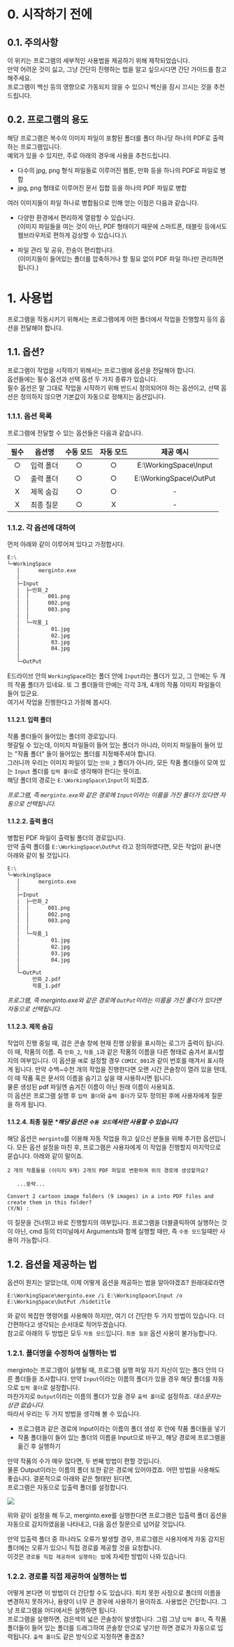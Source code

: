# 0. 시작하기 전에

## 0.1. 주의사항
이 위키는 프로그램의 세부적인 사용법을 제공하기 위해 제작되었습니다.    
만약 어려운 것이 싫고, 그냥 간단히 진행하는 법을 알고 싶으시다면 간단 가이드를 참고해주세요.   
프로그램이 백신 등의 영향으로 가동되지 않을 수 있으니 백신을 잠시 끄시는 것을 추천드립니다.

## 0.2. 프로그램의 용도
해당 프로그램은 복수의 이미지 파일이 포함된 폴더를 폴더 하나당 하나의 PDF로 출력하는 프로그램입니다.   
예외가 있을 수 있지만, 주로 아래의 경우에 사용을 추천드립니다.   
- 다수의 jpg, png 형식 파일들로 이루어진 웹툰, 만화 등을 하나의 PDF로 파일로 병합   
- jpg, png 형태로 이루어진 문서 집합 등을 하나의 PDF 파일로 병합   

여러 이미지들이 파일 하나로 병합됨으로 인해 얻는 이점은 다음과 같습니다.
- 다양한 환경에서 편리하게 열람할 수 있습니다.\
(이미지 파일들을 여는 것이 아닌, PDF 형태이기 때문에 스마트폰, 태블릿 등에서도 웹브라우저로 편하게 감상할 수 있습니다.)\

- 파일 관리 및 공유, 전송이 편리합니다.\
(이미지들이 들어있는 폴더를 압축하거나 할 필요 없이 PDF 파일 하나만 관리하면 됩니다.)
     

# 1. 사용법
프로그램을 작동시키기 위해서는 프로그램에게 어떤 폴더에서 작업을 진행할지 등의 옵션을 전달해야 합니다.

## 1.1. 옵션?



프로그램이 작업을 시작하기 위해서는 프로그램에 옵션을 전달해야 합니다.   
옵션들에는 필수 옵션과 선택 옵션 두 가지 종류가 있습니다.    
필수 옵션은 말 그대로 작업을 시작하기 위해 반드시 정의되어야 하는 옵션이고, 선택 옵션은 정의하지 않으면 기본값이 자동으로 정해지는 옵션입니다. 

### 1.1.1. 옵션 목록

프로그램에 전달할 수 있는 옵션들은 다음과 같습니다.

|필수|옵션명|수동 모드|자동 모드|제공 예시|
|:----:|:------:|:-----:|:-----:|:-----------:|
|○|입력 폴더|○|○|E:\WorkingSpace\Input|
|○|출력 폴더|○|○|E:\WorkingSpace\OutPut|
|X|제목 숨김|○|○|-|
|X|최종 질문|○|X|-|

### 1.1.2. 각 옵션에 대하여

먼저 아래와 같이 이루어져 있다고 가정합시다.
```bash
E:\
└─WorkingSpace
   │      merginto.exe
   │
   ├─Input
   │  ├─만화_2
   │  │      001.png
   │  │      002.png
   │  │      003.png
   │  │
   │  └─작품_1
   │          01.jpg
   │          02.jpg
   │          03.jpg
   │          04.jpg
   │
   └─OutPut
```
E드라이브 안의 `WorkingSpace`라는 폴더 안에 `Input`라는 폴더가 있고, 그 안에는 두 개의 작품 폴더가 있네요. 또 그 폴더들의 안에는 각각 3개, 4개의 작품 이미지 파일들이 들어 있군요.   
여기서 작업을 진행한다고 가정해 봅시다.   



#### 1.1.2.1. 입력 폴더

작품 폴더들이 들어있는 폴더의 경로입니다.   
헷갈릴 수 있는데, 이미지 파일들이 들어 있는 폴더가 아니라, 
이미지 파일들이 들어 있는 "작품 폴더" 들이 들어있는 폴더를 지정해주셔야 합니다.   
그러니까 우리는 이미지 파일이 있는 `만화_2` 폴더가 아니라, 모든 작품 폴더들이 모여 있는 `Input` 폴더를 `입력 폴더`로 생각해야 한다는 뜻이죠.   
해당 폴더의 경로는 `E:\WorkingSpace\Input`이 되겠죠.

*프로그램, 즉 `merginto.exe`와 같은 경로에 `Input`이라는 이름을 가진 폴더가 있다면 자동으로 선택됩니다.*



#### 1.1.2.2. 출력 폴더

병합된 PDF 파일이 출력될 폴더의 경로입니다.    
만약 출력 폴더를 `E:\WorkingSpace\OutPut` 라고 정의하였다면, 모든 작업이 끝나면 아래와 같이 될 것입니다.
```bash
E:\
└─WorkingSpace
   │      merginto.exe
   │
   ├─Input
   │  ├─만화_2
   │  │      001.png
   │  │      002.png
   │  │      003.png
   │  │
   │  └─작품_1
   │          01.jpg
   │          02.jpg
   │          03.jpg
   │          04.jpg
   │
   └─OutPut
        만화_2.pdf
        작품_1.pdf
```

*프로그램, 즉 merginto.exe와 같은 경로에 `OutPut`이라는 이름을 가진 폴더가 있다면 자동으로 선택됩니다.*



#### 1.1.2.3. 제목 숨김

작업이 진행 중일 때, 검은 콘솔 창에 현재 진행 상황을 표시하는 로그가 출력이 됩니다.   
이 때, 작품의 이름. 즉 `만화_2`, `작품_1`과 같은 작품의 이름을 다른 형태로 숨겨서 표시할지의 여부입니다.
이 옵션을 `예`로 설정할 경우 `COMIC_001`과 같이 번호를 매겨서 표시하게 됩니다. 만약 수백~수천 개의 작업을 진행한다면 오랜 시간 콘솔창이 열려 있을 텐데, 이 때 작품 혹은 문서의 이름을 숨기고 싶을 때 사용하시면 됩니다.   
물론 생성된 pdf 파일엔 숨겨진 이름이 아닌 원래 이름이 사용되죠.   
이 옵션은 프로그램 실행 후 `입력 폴더`와 `출력 폴더`가 모두 정의된 후에 사용자에게 질문을 하게 됩니다.

#### 1.1.2.4. 최종 질문 *\*해당 옵션은 `수동 모드`에서만 사용할 수 있습니다*

해당 옵션은 `merginto`를 이용해 자동 작업을 하고 싶으신 분들을 위해 추가한 옵션입니다. 모든 옵션 설정을 마친 후, 프로그램은 사용자에게 이 작업을 진행할지 마지막으로 묻습니다. 아래와 같이 말이죠.

```
2 개의 작품들을 (이미지 9개) 2개의 PDF 파일로 변환하여 위의 경로에 생성할까요?

   ...중략...

Convert 2 cartoon image folders (9 images) in a into PDF files and create them in this folder?
(Y/N) :
```
이 질문을 건너뛰고 바로 진행할지의 여부입니다. 프로그램을 더블클릭하여 실행하는 것이 아닌, cmd 등의 터미널에서 Arguments와 함께 실행할 때만, 즉 `수동 모드`일때만 사용이 가능합니다.


## 1.2. 옵션을 제공하는 법

옵션이 뭔지는 알았는데, 이제 어떻게 옵션을 제공하는 법을 알아야겠죠? 원래대로라면 
```
E:\WorkingSpace\merginto.exe /i E:\WorkingSpace\Input /o E:\WorkingSpace\OutPut /hidetitle
```
와 같이 복잡한 명령어를 사용해야 하지만, 여기 더 간단한 두 가지 방법이 있습니다. 더 간편하다고 생각되는 순서대로 적어두겠습니다.   
 참고로 아래의 두 방법은 모두 `자동 모드`입니다. `최종 질문` 옵션 사용이 불가능합니다.

### 1.2.1. 폴더명을 수정하여 실행하는 법

merginto는 프로그램이 실행될 때, 프로그램 실행 파일 자기 자신이 있는 폴더 안의 다른 폴더들을 조사합니다.
만약 `Input`이라는 이름의 폴더가 있을 경우 해당 폴더를 자동으로 `입력 폴더`로 설정합니다.   
마찬가지로 `Output`이라는 이름의 폴더가 있을 경우 `출력 폴더`로 설정하죠. *대소문자는 상관 없습니다.*   
따라서 우리는 두 가지 방법을 생각해 볼 수 있습니다.
- 프로그램과 같은 경로에 Input이라는 이름의 폴더 생성 후 안에 작품 폴더들을 넣기
- 작품 폴더들이 들어 있는 폴더의 이름을 Input으로 바꾸고, 해당 경로에 프로그램을 옮긴 후 실행하기   

 만약 작품의 수가 매우 많다면, 두 번째 방법이 편할 것입니다.   
 물론 Output이라는 이름의 폴더 또한 같은 경로에 있어야겠죠.
 어떤 방법을 사용해도 좋습니다. 결론적으로 아래와 같은 형태만 된다면,    
 프로그램은 자동으로 입출력 폴더를 설정합니다.

 ![](https://github.com/SBkimXTHEIA/merginto/blob/main/img/1_2_1_2.PNG)


위와 같이 설정을 해 두고, merginto.exe를 실행한다면 프로그램은 입출력 폴더 옵션을 자동으로 감지하였음을 나타내고, 다음 옵션 질문으로 넘어갈 것입니다.

만약 입출력 폴더 중 하나라도 오류가 발생할 경우, 프로그램은 사용자에게 자동 감지된 폴더에는 오류가 있으니 직접 경로를 제공할 것을 요청합니다.   
이것은 `경로를 직접 제공하여 실행하는 법`에 자세한 방법이 나와 있습니다.


 ### 1.2.2. 경로를 직접 제공하여 실행하는 법

 어떻게 본다면 이 방법이 더 간단할 수도 있습니다. 피치 못한 사정으로 폴더의 이름을 변경하지 못하거나, 용량이 너무 큰 경우에 사용하기 용이하죠.
 사용법은 간단합니다. 그냥 프로그램을 어디에서든 실행하면 됩니다.   
 프로그램을 실행하면, 검은색의 넓은 콘솔창이 발생합니다. 그럼 그냥 `입력 폴더`, 즉 작품 폴더들이 들어 있는 폴더를 드래그하여 콘솔창 안으로 넣기만 하면 경로가 자동으로 입력됩니다. `출력 폴더`도 같은 방식으로 지정하면 좋겠죠?